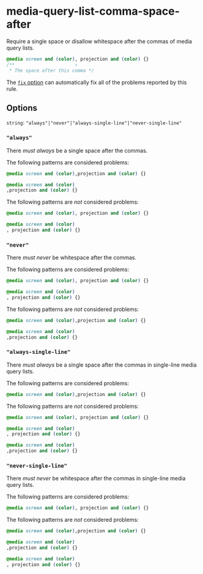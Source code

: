 # media-query-list-comma-space-after

Require a single space or disallow whitespace after the commas of media query lists.

<!-- prettier-ignore -->
```css
@media screen and (color), projection and (color) {}
/**                      ↑
 * The space after this comma */
```

The [`fix` option](https://stylelint.io/user-guide/options/#fix) can automatically fix all of the problems reported by this rule.

## Options

`string`: `"always"|"never"|"always-single-line"|"never-single-line"`

### `"always"`

There _must always_ be a single space after the commas.

The following patterns are considered problems:

<!-- prettier-ignore -->
```css
@media screen and (color),projection and (color) {}
```

<!-- prettier-ignore -->
```css
@media screen and (color)
,projection and (color) {}
```

The following patterns are _not_ considered problems:

<!-- prettier-ignore -->
```css
@media screen and (color), projection and (color) {}
```

<!-- prettier-ignore -->
```css
@media screen and (color)
, projection and (color) {}
```

### `"never"`

There _must never_ be whitespace after the commas.

The following patterns are considered problems:

<!-- prettier-ignore -->
```css
@media screen and (color), projection and (color) {}
```

<!-- prettier-ignore -->
```css
@media screen and (color)
, projection and (color) {}
```

The following patterns are _not_ considered problems:

<!-- prettier-ignore -->
```css
@media screen and (color),projection and (color) {}
```

<!-- prettier-ignore -->
```css
@media screen and (color)
,projection and (color) {}
```

### `"always-single-line"`

There _must always_ be a single space after the commas in single-line media query lists.

The following patterns are considered problems:

<!-- prettier-ignore -->
```css
@media screen and (color),projection and (color) {}
```

The following patterns are _not_ considered problems:

<!-- prettier-ignore -->
```css
@media screen and (color), projection and (color) {}
```

<!-- prettier-ignore -->
```css
@media screen and (color)
, projection and (color) {}
```

<!-- prettier-ignore -->
```css
@media screen and (color)
,projection and (color) {}
```

### `"never-single-line"`

There _must never_ be whitespace after the commas in single-line media query lists.

The following patterns are considered problems:

<!-- prettier-ignore -->
```css
@media screen and (color), projection and (color) {}
```

The following patterns are _not_ considered problems:

<!-- prettier-ignore -->
```css
@media screen and (color),projection and (color) {}
```

<!-- prettier-ignore -->
```css
@media screen and (color)
,projection and (color) {}
```

<!-- prettier-ignore -->
```css
@media screen and (color)
, projection and (color) {}
```
